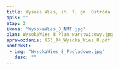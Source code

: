 ```yaml
---
title: Wysoka Wieś, st. 7, gm. Ostróda
opis: ""
etap: 2
ikona: "WysokaWies_8_NMT.jpg"
plan: WysokaWies_8_Plan_warstwicowy.jpg
sprawozdanie: KG3_04_Wysoka_Wies_8.pdf
kontekst:
 - img: "WysokaWies_8_Pogladowe.jpg"
   desc: ""
---
```

